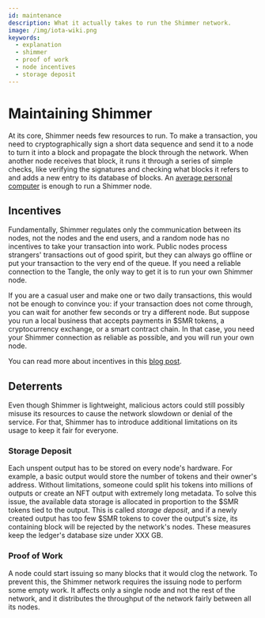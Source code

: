 ```yaml
---
id: maintenance
description: What it actually takes to run the Shimmer network.
image: /img/iota-wiki.png
keywords:
  - explanation
  - shimmer
  - proof of work
  - node incentives
  - storage deposit
---
```


# Maintaining Shimmer

At its core, Shimmer needs few resources to run. To make a transaction, you need to cryptographically sign a short data sequence and send it to a node to turn it into a block and propagate the block through the network. When another node receives that block, it runs it through a series of simple checks, like verifying the signatures and checking what blocks it refers to and adds a new entry to its database of blocks. An [average personal computer](https://wiki.iota.org/hornet/getting_started#recommended-requirements) is enough to run a Shimmer node.

## Incentives

Fundamentally, Shimmer regulates only the communication between its nodes, not the nodes and the end users, and a random node has no incentives to take your transaction into work. Public nodes process strangers' transactions out of good spirit, but they can always go offline or put your transaction to the very end of the queue. If you need a reliable connection to the Tangle, the only way to get it is to run your own Shimmer node.

If you are a casual user and make one or two daily transactions, this would not be enough to convince you: if your transaction does not come through, you can wait for another few seconds or try a different node. But suppose you run a local business that accepts payments in $SMR tokens, a cryptocurrency exchange, or a smart contract chain. In that case, you need your Shimmer connection as reliable as possible, and you will run your own node.

You can read more about incentives in this [blog post](https://blog.iota.org/incentives-to-run-an-iota-node/).

## Deterrents

Even though Shimmer is lightweight, malicious actors could still possibly misuse its resources to cause the network slowdown or denial of the service. For that, Shimmer has to introduce additional limitations on its usage to keep it fair for everyone.

### Storage Deposit

Each unspent output has to be stored on every node's hardware. For example, a basic output would store the number of tokens and their owner's address. Without limitations, someone could split his tokens into millions of outputs or create an NFT output with extremely long metadata. To solve this issue, the available data storage is allocated in proportion to the $SMR tokens tied to the output. This is called _storage deposit_, and if a newly created output has too few $SMR tokens to cover the output's size, its containing block will be rejected by the network's nodes. These measures keep the ledger's database size under XXX GB.

### Proof of Work

A node could start issuing so many blocks that it would clog the network. To prevent this, the Shimmer network requires the issuing node to perform some empty work. It affects only a single node and not the rest of the network, and it distributes the throughput of the network fairly between all its nodes.
